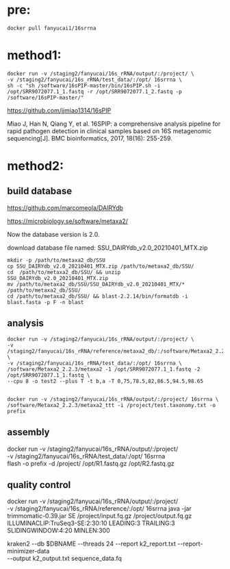 # pre:

    docker pull fanyucai1/16srrna

# method1:

    docker run -v /staging2/fanyucai/16s_rRNA/output/:/project/ \
    -v /staging2/fanyucai/16s_rRNA/test_data/:/opt/ 16srrna \
    sh -c "sh /software/16sPIP-master/bin/16sPIP.sh -i /opt/SRR9072077.1_1.fastq -r /opt/SRR9072077.1_2.fastq -p /software/16sPIP-master/"

https://github.com/jjmiao1314/16sPIP

Miao J, Han N, Qiang Y, et al. 16SPIP: a comprehensive analysis pipeline for rapid pathogen detection in clinical samples based on 16S metagenomic sequencing[J]. BMC bioinformatics, 2017, 18(16): 255-259.


# method2:

## build database

https://github.com/marcomeola/DAIRYdb

https://microbiology.se/software/metaxa2/

Now the database version is 2.0.

download database file named: SSU_DAIRYdb_v2.0_20210401_MTX.zip

    mkdir -p /path/to/metaxa2_db/SSU
    cp SSU_DAIRYdb_v2.0_20210401_MTX.zip /path/to/metaxa2_db/SSU/
    cd  /path/to/metaxa2_db/SSU/ && unzip SSU_DAIRYdb_v2.0_20210401_MTX.zip
    mv /path/to/metaxa2_db/SSU/SSU_DAIRYdb_v2.0_20210401_MTX/* /path/to/metaxa2_db/SSU/
    cd /path/to/metaxa2_db/SSU/ && blast-2.2.14/bin/formatdb -i blast.fasta -p F -n blast

## analysis

    docker run -v /staging2/fanyucai/16s_rRNA/output/:/project/ \
    -v /staging2/fanyucai/16s_rRNA/reference/metaxa2_db/:/software/Metaxa2_2.2.3/metaxa2_db/ \
	-v /staging2/fanyucai/16s_rRNA/test_data/:/opt/ 16srrna \
    /software/Metaxa2_2.2.3/metaxa2 -1 /opt/SRR9072077.1_1.fastq -2 /opt/SRR9072077.1_1.fastq \
	--cpu 8 -o test2 --plus T -t b,a -T 0,75,78.5,82,86.5,94.5,98.65


    docker run -v /staging2/fanyucai/16s_rRNA/output/:/project/ 16srrna \
    /software/Metaxa2_2.2.3/metaxa2_ttt -i /project/test.taxonomy.txt -o prefix

## assembly

docker run -v /staging2/fanyucai/16s_rRNA/output/:/project/ \
-v /staging2/fanyucai/16s_rRNA/test_data/:/opt/ 16srrna \
flash -o prefix -d /project/ /opt/R1.fastq.gz /opt/R2.fastq.gz

##  quality control

docker run -v /staging2/fanyucai/16s_rRNA/output/:/project/ \
 -v /staging2/fanyucai/16s_rRNA/reference/:/opt/
16srrna java -jar trimmomatic-0.39.jar SE /project/input.fq.gz /project/output.fq.gz \
ILLUMINACLIP:TruSeq3-SE:2:30:10 LEADING:3 TRAILING:3 SLIDINGWINDOW:4:20 MINLEN:300


kraken2 --db $DBNAME --threads 24 --report k2_report.txt --report-minimizer-data \
    --output k2_output.txt sequence_data.fq
